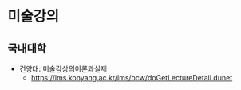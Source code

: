 # 미술강의

## 국내대학
* 건양대: 미술감상의이론과실제
  - https://lms.konyang.ac.kr/lms/ocw/doGetLectureDetail.dunet
  
  
